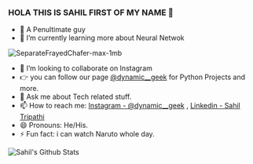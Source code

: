 ### HOLA THIS IS SAHIL FIRST OF MY NAME 👋



- 🔭 A Penultimate guy
- 🌱 I’m currently learning more about Neural Netwok

![SeparateFrayedChafer-max-1mb](https://user-images.githubusercontent.com/55251741/103231522-f9671280-495d-11eb-9ea0-d2f222dd51ed.gif)

- 👯 I’m looking to collaborate on Instagram
- 👉 you can follow our page [@dynamic__geek](https://www.instagram.com/dynamic__geek/?hl=en) for Python Projects and more.
- 💬 Ask me about Tech related stuff. 
- 📫 How to reach me: [Instagram - @dynamic__geek](https://www.instagram.com/dynamic__geek/?hl=en) , [Linkedin - Sahil Tripathi](https://www.linkedin.com/in/sahil-tripathi-5852b5184/)
- 😄 Pronouns: He/His.
- ⚡ Fun fact: i can watch Naruto whole day. 


![Sahil's Github Stats](https://github-readme-stats.vercel.app/api?username=sahil2128&show_icons=true&theme=radical)



